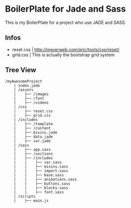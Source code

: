 # BoilerPlate for Jade and Sass
This is my BoilerPlate for a project who use JADE and SASS.

## Infos

- reset.css | http://meyerweb.com/eric/tools/css/reset/
- grid.css | This is actually the bootstrap grid system

## Tree View

```
/myAwesomeProject
    | index.jade
    | /assets
    |    ├── /images
    |    ├── /font
    |    ├── /videos
    | /css
    |    ├── reset.css
    |    ├── grid.css
    | /includes
    |    ├── /template
    |    ├── /content
    |    ├── mixins.jade
    |    ├── data.jade
    |    ├── var.jade
    | /sass
    |    ├── app.sass
    |    ├── /sections
    |    ├── /includes
    |    |    ├── var.sass
    |    |    ├── mixins.sass
    |    |    ├── import.sass
    |    |    ├── base.sass
    |    |    ├── animations.sass
    |    |    ├── buttons.sass
    |    |    ├── blocks.sass
    |    |    ├── font.sass
    | /scripts
    |    ├── main.js
```
